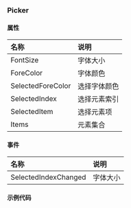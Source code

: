 ### Picker

#### 属性
| 名称 | 说明 |
|:---|:---|
| FontSize | 字体大小 |
| ForeColor | 字体颜色 |
| SelectedForeColor | 选择字体颜色 |
| SelectedIndex | 选择元素索引 |
| SelectedItem | 选择元素项 |
| Items | 元素集合 |

#### 事件
| 名称 | 说明 |
|:---|:---|
| SelectedIndexChanged | 字体大小 |

#### 示例代码